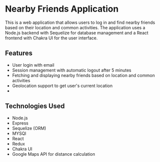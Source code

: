 # Nearby Friends Application

This is a web application that allows users to log in and find nearby friends based on their location and common activities. The application uses a Node.js backend with Sequelize for database management and a React frontend with Chakra UI for the user interface.

## Features

- User login with email
- Session management with automatic logout after 5 minutes
- Fetching and displaying nearby friends based on location and common activities
- Geolocation support to get user's current location
- 

## Technologies Used

- Node.js
- Express
- Sequelize (ORM)
- MYSQl
- React
- Redux
- Chakra UI
- Google Maps API for distance calculation

